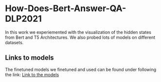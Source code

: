 # How-Does-Bert-Answer-QA-DLP2021

In this work we experiemented with the visualization of the hidden states from Bert and T5 Architectures.
We also probed lots of models on different datasets.

## Links to models
The finetuned models we finetuned and used can be found under following the link:
[Link to the models](https://drive.google.com/drive/folders/1r159YrLHJEeGKHY2qOx1OaZ1FYiwIJwU?usp=sharing)
